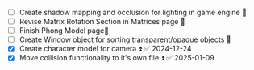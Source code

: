 - [ ] Create shadow mapping and occlusion for lighting in game engine 🔽
- [ ] Revise Matrix Rotation Section in Matrices page 🔼 
- [ ] Finish Phong Model page🔼 
- [ ] Create Window object for sorting transparent/opaque objects 🔼 
- [x] Create character model for camera ⏫ ✅ 2024-12-24
- [x] Move collision functionality to it's own file ⏫ ✅ 2025-01-09